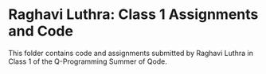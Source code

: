 # Raghavi Luthra: Class 1 Assignments and Code
This folder contains code and assignments submitted by Raghavi Luthra in Class 1 of the Q-Programming Summer of Qode.